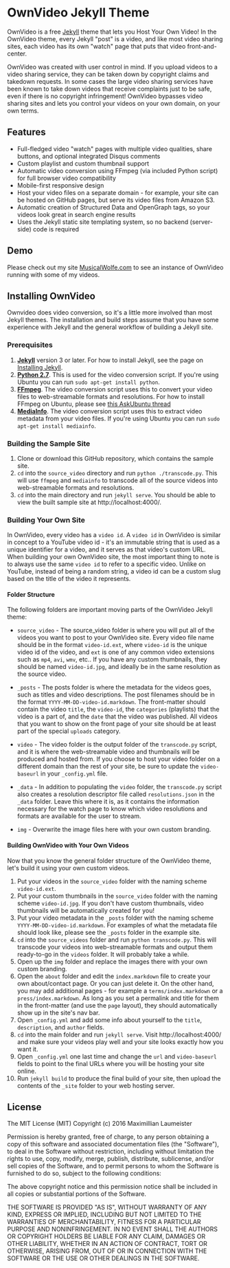 # OwnVideo Jekyll Theme

OwnVideo is a free [Jekyll](https://jekyllrb.com/) theme that lets you Host Your Own Video! In the OwnVideo theme, every Jekyll "post" is a video, and like most video sharing sites, each video has its own "watch" page that puts that video front-and-center.

OwnVideo was created with user control in mind. If you upload videos to a video sharing service, they can be taken down by copyright claims and takedown requests. In some cases the large video sharing services have been known to take down videos that receive complaints just to be safe, even if there is no copyright infringement! OwnVideo bypasses video sharing sites and lets you control your videos on your own domain, on your own terms.

## Features
  - Full-fledged video "watch" pages with multiple video qualities, share buttons, and optional integrated Disqus comments
  - Custom playlist and custom thumbnail support
  - Automatic video conversion using FFmpeg (via included Python script) for full browser video compatibility
  - Mobile-first responsive design
  - Host your video files on a separate domain - for example, your site can be hosted on GitHub pages, but serve its video files from Amazon S3.
  - Automatic creation of Structured Data and OpenGraph tags, so your videos look great in search engine results
  - Uses the Jekyll static site templating system, so no backend (server-side) code is required

## Demo

Please check out my site [MusicalWolfe.com](https://www.musicalwolfe.com/) to see an instance of OwnVideo running with some of my videos.

## Installing OwnVideo

Ownvideo does video conversion, so it's a little more involved than most Jekyll themes. The installation and build steps assume that you have some experience with Jekyll and the general workflow of building a Jekyll site.

### Prerequisites

1. [**Jekyll**](https://jekyllrb.com/) version 3 or later. For how to install Jekyll, see the page on [Installing Jekyll](https://jekyllrb.com/docs/installation/).
2. [**Python 2.7**](https://www.python.org/). This is used for the video conversion script. If you're using Ubuntu you can run `sudo apt-get install python`.
3. [**FFmpeg**](https://www.ffmpeg.org/). The video conversion script uses this to convert your video files to web-streamable formats and resolutions. For how to install FFmpeg on Ubuntu, please see [this AskUbuntu thread](https://askubuntu.com/questions/432542/is-ffmpeg-missing-from-the-official-repositories-in-14-04)
4. [**MediaInfo**](https://mediaarea.net/en/MediaInfo). The video conversion script uses this to extract video metadata from your video files. If you're using Ubuntu you can run `sudo apt-get install mediainfo`.

### Building the Sample Site

1. Clone or download this GitHub repository, which contains the sample site.
2. `cd` into the `source_video` directory and run `python ./transcode.py`. This will use `ffmpeg` and `mediainfo` to transcode all of the source videos into web-streamable formats and resolutions.
3. `cd` into the main directory and run `jekyll serve`. You should be able to view the built sample site at http://localhost:4000/.

### Building Your Own Site

In OwnVideo, every video has a `video id`. A `video id` in OwnVideo is similar in concept to a YouTube video id - it's an immutable string that is used as a unique identifier for a video, and it serves as that video's custom URL. When building your own OwnVideo site, the most important thing to note is to always use the same `video id` to refer to a specific video. Unlike on YouTube, instead of being a random string, a video id can be a custom slug based on the title of the video it represents.

#### Folder Structure

The following folders are important moving parts of the OwnVideo Jekyll theme:

* `source_video` - The source_video folder is where you will put all of the videos you want to post to your OwnVideo site. Every video file name should be in the format `video-id.ext`, where `video-id` is the unique video id of the video, and `ext` is one of any common video extensions such as `mp4`, `avi`, `wmv`, etc.. If you have any custom thumbnails, they should be named `video-id.jpg`, and ideally be in the same resolution as the source video.

* `_posts` - The posts folder is where the metadata for the videos goes, such as titles and video descriptions. The post filenames should be in the format `YYYY-MM-DD-video-id.markdown`. The front-matter should contain the video `title`, the `video-id`, the `categories` (playlists) that the video is a part of, and the `date` that the video was published. All videos that you want to show on the front page of your site should be at least part of the special `uploads` category.

* `video` - The video folder is the output folder of the `transcode.py` script, and it is where the web-streamable video and thumbnails will be produced and hosted from. If you choose to host your video folder on a different domain than the rest of your site, be sure to update the `video-baseurl` in your `_config.yml` file.

* `_data` - In addition to populating the `video` folder, the `transcode.py` script also creates a resolution descriptor file called `resolutions.json` in the `_data` folder. Leave this where it is, as it contains the information necessary for the watch page to know which video resolutions and formats are available for the user to stream.

* `img` - Overwrite the image files here with your own custom branding.

#### Building OwnVideo with Your Own Videos

Now that you know the general folder structure of the OwnVideo theme, let's build it using your own custom videos.

1. Put your videos in the `source_video` folder with the naming scheme `video-id.ext`.
2. Put your custom thumbnails in the `source_video` folder with the naming scheme `video-id.jpg`. If you don't have custom thumbnails, video thumbnails will be automatically created for you!
3. Put your video metadata in the `_posts` folder with the naming scheme `YYYY-MM-DD-video-id.markdown`. For examples of what the metadata file should look like, please see the `_posts` folder in the example site.
4. `cd` into the `source_videos` folder and run `python transcode.py`. This will transcode your videos into web-streamable formats and output them ready-to-go in the `videos` folder. It will probably take a while.
5. Open up the `img` folder and replace the images there with your own custom branding.
6. Open the `about` folder and edit the `index.markdown` file to create your own about/contact page. Or you can just delete it. On the other hand, you may add additional pages - for example a `terms/index.markdown` or a `press/index.markdown`. As long as you set a permalink and title for them in the front-matter (and use the `page` layout), they should automatically show up in the site's nav bar.
6. Open `_config.yml` and add some info about yourself to the `title`, `description`, and `author` fields.
7. `cd` into the main folder and run `jekyll serve`. Visit http://localhost:4000/ and make sure your videos play well and your site looks exactly how you want it.
8. Open `_config.yml` one last time and change the `url` and `video-baseurl` fields to point to the final URLs where you will be hosting your site online.
9. Run `jekyll build` to produce the final build of your site, then upload the contents of the `_site` folder to your web hosting server.

## License

The MIT License (MIT)
Copyright (c) 2016 Maximillian Laumeister

Permission is hereby granted, free of charge, to any person obtaining a copy of this software and associated documentation files (the "Software"), to deal in the Software without restriction, including without limitation the rights to use, copy, modify, merge, publish, distribute, sublicense, and/or sell copies of the Software, and to permit persons to whom the Software is furnished to do so, subject to the following conditions:

The above copyright notice and this permission notice shall be included in all copies or substantial portions of the Software.

THE SOFTWARE IS PROVIDED "AS IS", WITHOUT WARRANTY OF ANY KIND, EXPRESS OR IMPLIED, INCLUDING BUT NOT LIMITED TO THE WARRANTIES OF MERCHANTABILITY, FITNESS FOR A PARTICULAR PURPOSE AND NONINFRINGEMENT. IN NO EVENT SHALL THE AUTHORS OR COPYRIGHT HOLDERS BE LIABLE FOR ANY CLAIM, DAMAGES OR OTHER LIABILITY, WHETHER IN AN ACTION OF CONTRACT, TORT OR OTHERWISE, ARISING FROM, OUT OF OR IN CONNECTION WITH THE SOFTWARE OR THE USE OR OTHER DEALINGS IN THE SOFTWARE.




